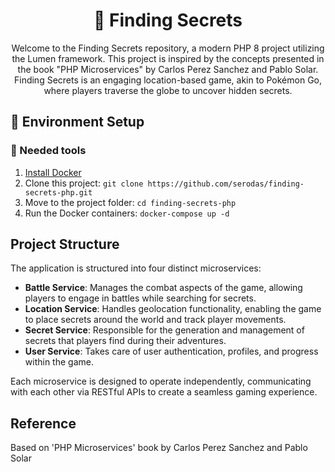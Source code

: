 <h1 align="center">
  🐘 Finding Secrets
</h1>

<p align="center">
  Welcome to the Finding Secrets repository, a modern PHP 8 project utilizing the Lumen framework. This project is inspired by the concepts presented in the book "PHP Microservices" by Carlos Perez Sanchez and Pablo Solar. Finding Secrets is an engaging location-based game, akin to Pokémon Go, where players traverse the globe to uncover hidden secrets.
</p>

## 🚀 Environment Setup

### 🐳 Needed tools

1. [Install Docker](https://www.docker.com/get-started)
2. Clone this project: `git clone https://github.com/serodas/finding-secrets-php.git`
3. Move to the project folder: `cd finding-secrets-php`
4. Run the Docker containers: `docker-compose up -d`

## Project Structure

The application is structured into four distinct microservices:

- **Battle Service**: Manages the combat aspects of the game, allowing players to engage in battles while searching for secrets.
- **Location Service**: Handles geolocation functionality, enabling the game to place secrets around the world and track player movements.
- **Secret Service**: Responsible for the generation and management of secrets that players find during their adventures.
- **User Service**: Takes care of user authentication, profiles, and progress within the game.

Each microservice is designed to operate independently, communicating with each other via RESTful APIs to create a seamless gaming experience.

## Reference
Based on 'PHP Microservices' book by Carlos Perez Sanchez and Pablo Solar
